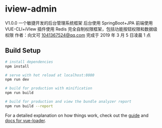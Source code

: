 # iview-admin

V1.0.0
一个敏捷开发的后台管理系统框架
后台使用 SpringBoot+JPA
前端使用 VUE-CLI+iVIew
插件使用 Redis
完全自制权限框架，包括功能按钮权限和数据级权限
作者：向文可 1041367524@qq.com
完成于 2019 年 3 月 5 日凌晨 1 点

## Build Setup

```bash
# install dependencies
npm install

# serve with hot reload at localhost:8080
npm run dev

# build for production with minification
npm run build

# build for production and view the bundle analyzer report
npm run build --report
```

For a detailed explanation on how things work, check out the [guide](http://vuejs-templates.github.io/webpack/) and [docs for vue-loader](http://vuejs.github.io/vue-loader).
